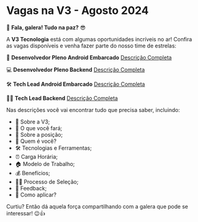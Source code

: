# Vagas na V3 - Agosto 2024

🚀 **Fala, galera! Tudo na paz?** 😎

A **V3 Tecnologia** está com algumas oportunidades incríveis no ar! Confira as vagas disponíveis e venha fazer parte do nosso time de estrelas:

🔧 **Desenvolvedor Pleno Android Embarcado**
[Descrição Completa](https://github.com/v3-tecnologia/descricoes-de-cargos/blob/main/desenvolvedor-pleno-backend-na-v3.md)

💻 **Desenvolvedor Pleno Backend**
[Descrição Completa](https://github.com/v3-tecnologia/descricoes-de-cargos/blob/main/desenvolvedor-pleno-backend-na-v3.md)

🛠️ **Tech Lead Android Embarcado**
[Descrição Completa](https://github.com/v3-tecnologia/descricoes-de-cargos/blob/main/tech-lead-android-embarcado-na-v3.md)

👨‍💻 **Tech Lead Backend**
[Descrição Completa](https://github.com/v3-tecnologia/descricoes-de-cargos/blob/main/tech-lead-backend-na-v3.md)

Nas descrições você vai encontrar tudo que precisa saber, incluindo:

- 🌟 Sobre a V3;
- 🚀 O que você fará;
- 🏅 Sobre a posição;
- 👥 Quem é você?
- 🛠️ Tecnologias e Ferramentas;
- ⏰ Carga Horária;
- 🏠 Modelo de Trabalho;
- 💰 Benefícios;
- 🧑‍⚖️ Processo de Seleção;
- 📢 Feedback;
- 📩 Como aplicar?

Curtiu? Então dá aquela força compartilhando com a galera que pode se interessar! 😉👍
